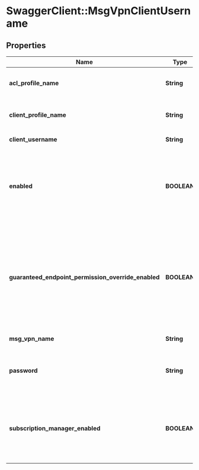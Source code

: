 # SwaggerClient::MsgVpnClientUsername

## Properties
Name | Type | Description | Notes
------------ | ------------- | ------------- | -------------
**acl_profile_name** | **String** | The acl-profile of this client-username. The default value is &#x60;\&quot;default\&quot;&#x60;. | [optional] 
**client_profile_name** | **String** | The client-profile of this client-username. The default value is &#x60;\&quot;default\&quot;&#x60;. | [optional] 
**client_username** | **String** | The name of the Client Username. | [optional] 
**enabled** | **BOOLEAN** | Enables or disables a client-username. When disabled all clients currently connected referencing this client username are disconnected. The default value is &#x60;false&#x60;. | [optional] 
**guaranteed_endpoint_permission_override_enabled** | **BOOLEAN** | Enables or disables guaranteed endpoint permission override for a client-username. When enabled all guaranteed endpoints may be accessed, modified or deleted with the same permission as the owner. The default value is &#x60;false&#x60;. | [optional] 
**msg_vpn_name** | **String** | The name of the Message VPN. | [optional] 
**password** | **String** | The password of this client-username for internal authentication. The default is to have no &#x60;password&#x60;. | [optional] 
**subscription_manager_enabled** | **BOOLEAN** | Enables or disables subscription management capability. This is the ability to manage subscriptions on behalf of other client names. The default value is &#x60;false&#x60;. | [optional] 


